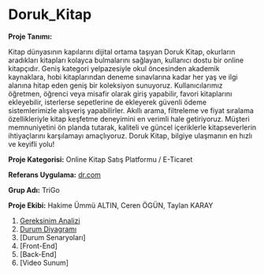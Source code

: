 # Doruk_Kitap

**Proje Tanımı:**

Kitap dünyasının kapılarını dijital ortama taşıyan Doruk Kitap, okurların aradıkları kitapları kolayca bulmalarını sağlayan, kullanıcı dostu bir online kitapçıdır. Geniş kategori yelpazesiyle okul öncesinden akademik kaynaklara, hobi kitaplarından deneme sınavlarına kadar her yaş ve ilgi alanına hitap eden geniş bir koleksiyon sunuyoruz. Kullanıcılarımız öğretmen, öğrenci veya misafir olarak giriş yapabilir, favori kitaplarını ekleyebilir, isterlerse sepetlerine de ekleyerek güvenli ödeme sistemlerimizle alışveriş yapabilirler. Akıllı arama, filtreleme ve fiyat sıralama özellikleriyle kitap keşfetme deneyimini en verimli hale getiriyoruz. Müşteri memnuniyetini ön planda tutarak, kaliteli ve güncel içeriklerle kitapseverlerin ihtiyaçlarını karşılamayı amaçlıyoruz. Doruk Kitap, bilgiye ulaşmanın en hızlı ve keyifli yolu!

**Proje Kategorisi:** Online Kitap Satış Platformu / E-Ticaret

**Referans Uygulama:** [dr.com](https://www.dr.com.tr)

**Grup Adı:** TriGo

**Proje Ekibi:** Hakime Ümmü ALTIN, Ceren ÖGÜN, Taylan KARAY

1. [Gereksinim Analizi](GereksinimAnailiz.md)
2. [Durum Diyagramı](DurumDiyagramı.png)
3. [Durum Senaryoları]
4. [Front-End]
5. [Back-End]
6. [Video Sunum]
